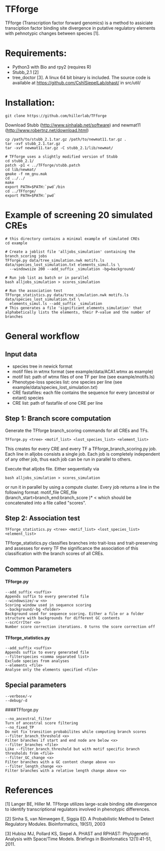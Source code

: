 # TFforge

TFforge (Transcription factor forward genomics) is a method to assiciate transciption factor binding site divergence in putative regulatory elements with pehnotypic changes between species [1].

# Requirements:
* Python3 with Bio and rpy2 (requires R)
* Stubb_2.1 [2]
* tree_doctor [3]. A linux 64 bit binary is included. The source code is available at https://github.com/CshlSiepelLab/phast/ in src/util/

# Installation:

`git clone https://github.com/hillerlab/TFforge`

Download Stubb (http://www.sinhalab.net/software) and newmat11 (http://www.robertnz.net/download.html)
```
cp /path/to/stubb_2.1.tar.gz /path/to/newmat11.tar.gz .
tar -xvf stubb_2.1.tar.gz
tar -xvf newmat11.tar.gz -C stubb_2.1/lib/newmat/

# TFforge uses a slightly modified version of Stubb
cd stubb_2.1/
patch -p1 < ../TFforge/stubb.patch
cd lib/newmat/
gmake -f nm_gnu.mak
cd ../../
make
export PATH=$PATH:`pwd`/bin
cd ../TFforge/
export PATH=$PATH:`pwd`
```

# Example of screening 20 simulated CREs
```
# this directory contains a minimal example of simulated CREs
cd example

# Create a joblist file 'alljobs_simulation' containing the branch_scoring jobs
TFforge.py data/tree_simulation.nwk motifs.ls data/species_lost_simulation.txt elements_simul.ls \
  --windowsize 200 --add_suffix _simulation -bg=background/

# Run job list as batch or in parallel 
bash alljobs_simulation > scores_simulation

# Run the association test
TFforge_statistics.py data/tree_simulation.nwk motifs.ls data/species_lost_simulation.txt \
  elements_simul.ls --add_suffix _simulation
# This generates a file 'significant_elements_simulation' that alphabetically lists the elements, their P-value and the number of branches
```

# General workflow
## Input data
- species tree in newick format
- motif files in wtmx format (see example/data/ACA1.wtmx as example)
- motif list: path of wtmx files of one TF per line (see example/motifs.ls)
- Phenotype-loss species list: one species per line (see example/data/species_lost_simulation.txt)
- CRE fastafiles: each file contains the sequence for every (ancestral or extant) species
- CRE list: path of fastafile of one CRE per line

## Step 1: Branch score computation
Generate the TFforge branch_scoring commands for all CREs and TFs.
```
TFforge.py <tree> <motif_list> <lost_species_list> <element_list>
```
This creates for every CRE and every TF a TFforge_branch_scoring.py job. Each line in alljobs<suffix> consists a single job. Each job is completely independent of any other job, thus each job can be run in parallel to others.

Execute that alljobs file. Either sequentially via
```
bash alljobs_simulation > scores_simulation
```
or run it in parallel by using a compute cluster.
Every job returns a line in the following format:
motif_file	CRE_file	(branch_start>branch_end:branch_score	)*	<
which should be concatenated into a file called "scores<suffix>".

## Step 2: Association test
```
TFforge_statistics.py <tree> <motif_list> <lost_species_list> <element_list>
```
TFforge_statistics.py classifies branches into trait-loss and trait-preserving and assesses for every TF the significance the association of this classification with the branch scores of all CREs.

## Common Parameters
#### TFforge.py
```
--add_suffix <suffix>
Appends suffix to every generated file
--windowsize/-w <n>
Scoring window used in sequence scoring
--background/-bg <folder>
Background used for sequence scoring. Either a file or a folder structure with backgrounds for different GC contents
--scrCrrIter <n>
Number score correction iterations. 0 turns the score correction off
```
#### TFforge_statistics.py
```
--add_suffix <suffix>
Appends suffix to every generated file
--filterspecies <comma separated list>
Exclude species from analyses
--elements <file>
Analyse only the elements specified <file>
```

## Special parameters
```
--verbose/-v
--debug/-d
```

####TFforge.py
```
--no_ancestral_filter
Turn of ancestral score filtering
--no_fixed_TP
Do not fix transition probabilites while computing branch scores
--filter_branch_threshold <x>
Filter branches if start and end node are below <x>
--filter_branches <file>
Like --filter_branch_threshold but with motif specific branch thresholds from <file>
--filter_GC_change <x>
Filter branches with a GC content change above <x>
--filter_length_change <x>
Filter branches with a relative length change above <x>
```
 
# References
[1] Langer BE, Hiller M. TFforge utilizes large-scale binding site divergence to identify transcriptional regulators involved in phenotypic differences. 

[2] Sinha S, van Nimwegen E, Siggia ED. A Probabilistic Method to Detect Regulatory Modules. Bioinformatics, 19(S1), 2003

[3] Hubisz MJ, Pollard KS, Siepel A. PHAST and RPHAST: Phylogenetic Analysis with Space/Time Models. Briefings in Bioinfomatics 12(1):41-51, 2011.
